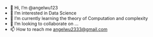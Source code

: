 - 👋 Hi, I’m @angelwu123
- 👀 I’m interested in Data Science
- 🌱 I’m currently learning the theory of Computation and complexity
- 💞️ I’m looking to collaborate on ...
- 📫 How to reach me angelwu2333@gmail.com

<!---
angelwu123/angelwu123 is a ✨ special ✨ repository because its `README.md` (this file) appears on your GitHub profile.
You can click the Preview link to take a look at your changes.
--->
